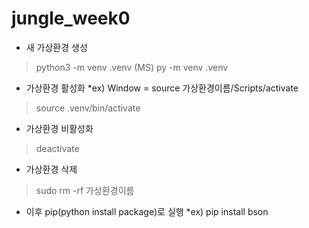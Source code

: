 # jungle_week0

- 새 가상환경 생성
>  python3 -m venv .venv
> (MS) py -m venv .venv

- 가상환경 활성화
*ex) Window = source 가상환경이름/Scripts/activate
> source .venv/bin/activate

- 가상환경 비활성화
> deactivate

- 가상환경 삭제
> sudo rm -rf 가상환경이름

- 이후 pip(python install package)로 실행
*ex) pip install bson

